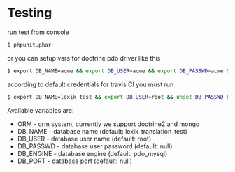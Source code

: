 # Testing

run test from console

``` bash
$ phpunit.phar
```

or you can setup vars for doctrine pdo driver like this

``` bash
$ export DB_NAME=acme && export DB_USER=acme && export DB_PASSWD=acme && export DB=mysql && export DB_HOST=acme && phpunit.phar
```

according to default credentials for travis CI you must run

``` bash
$ export DB_NAME=lexik_test && export DB_USER=root && unset DB_PASSWD && unset DB && unset DB_HOST && phpunit.phar
```

Available variables are:
 - ORM - orm system, currently we support doctrine2 and mongo
 - DB_NAME - database name (default: lexik_translation_test)
 - DB_USER - database user name (default: root)
 - DB_PASSWD - database user password (default: null)
 - DB_ENGINE - database engine (default: pdo_mysql)
 - DB_PORT - database port (default: null)
